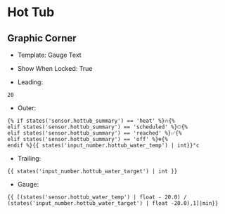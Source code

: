 # Hot Tub

## Graphic Corner

* Template: Gauge Text
* Show When Locked: True

* Leading: 
```
20
```
* Outer: 
```
{% if states('sensor.hottub_summary') == 'heat' %}🔥{% 
elif states('sensor.hottub_summary') == 'scheduled' %}⏱{% 
elif states('sensor.hottub_summary') == 'reached' %}✅{% 
elif states('sensor.hottub_summary') == 'off' %}❄️{% 
endif %}{{ states('input_number.hottub_water_temp') | int}}°c
```
* Trailing: 
```
{{ states('input_number.hottub_water_target') | int }} 
```
* Gauge: 
```
{{ [(states('sensor.hottub_water_temp') | float - 20.0) /
(states('input_number.hottub_water_target') | float -20.0),1]|min}} 
```








